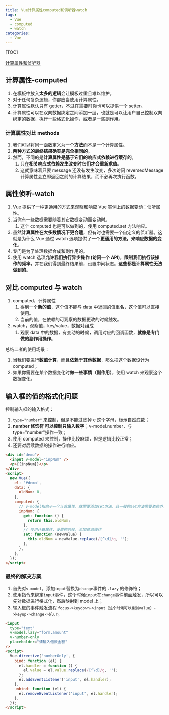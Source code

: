 ```yaml
---
title: Vue计算属性computed和侦听器watch
tags:
  - Vue
  - computed
  - watch
categories:
  - Vue
---
```


[TOC]

[计算属性和侦听器](https://cn.vuejs.org/v2/guide/computed.html)

## 计算属性-computed

1. 在模板中放入**太多的逻辑**会让模板过重且难以维护。
2. 对于任何复杂逻辑，你都应当使用计算属性。
3. 计算属性默认只有 getter，不过在需要时你也可以提供一个 setter。
4. 计算属性可以在双向数据绑定之间添加一层，也就是可以让用户自己控制双向绑定的数据，执行一些格式化操作，或者是一些副作用。

### 计算属性对比 methods

1. 我们可以将同一函数定义为一个**方法**而不是一个计算属性。
2. **两种方式的最终结果确实是完全相同的**。
3. 然而，不同的是**计算属性是基于它们的响应式依赖进行缓存的**。
   1. 只在**相关响应式依赖发生改变时它们才会重新求值**。
   2. 这就意味着只要 message 还没有发生改变，多次访问 reversedMessage 计算属性会立即返回之前的计算结果，而不必再次执行函数。

## 属性侦听-watch

1. Vue 提供了一种更通用的方式来观察和响应 Vue 实例上的数据变动：侦听属性。
2. 当你有一些数据需要随着其它数据变动而变动时。
   1. 这个 computed 也是可以做到的，使用 computed.set 方法响应。
3. 虽然**计算属性在大多数情况下更合适**，但有时也需要一个自定义的侦听器。这就是为什么 Vue 通过 watch 选项提供了一个**更通用的方法，来响应数据的变化**。
4. 专门是为了处理数据合成和副作用的。
5. 使用 watch 选项**允许我们执行异步操作 (访问一个 API)**，**限制我们执行该操作的频率**，并在我们得到最终结果前，设置中间状态。**这些都是计算属性无法做到的**。

## 对比 computed 与 watch

1. computed，计算属性
   1. 得到一个**新的值**，这个值不能与 data 中返回的值重名，这个值可以直接使用。
   2. 当前的值，在依赖的可观察的数据更改的时候触发。
2. watch，观察值，key/value，数据对组成
   1. 观察 data 中的数据，有变动的时候，调用对应的回调函数，**就像是专门做的副作用操作**。

总结二者的使用场景：

1. 当我们要进行**数值计算**，而且**依赖于其他数据**，那么把这个数据设计为 computed；
2. 如果你需要在某个数据变化时**做一些事情（副作用）**，使用 watch 来观察这个数据变化。

## 输入框的值的格式化问题

控制输入框的输入格式：

1. `type="number"` 来控制，但是不能过滤掉 e 这个字母，标示自然底数；
2. **number 修饰符 可以控制只输入数字**；v-model.number，与 type="number"操作一致；
3. 使用 computed 来控制，操作比较麻烦，但是逻辑比较正常；
4. 还要对后续数据的操作进行响应。

```html
<div id="demo">
  <input v-model="inpNum" />
  <p>{{inpNum}}</p>
</div>
<script>
  new Vue({
    el: '#demo',
    data: {
      oldNum: 0,
    },
    computed: {
      // v-model指向于一个计算属性，就需要添加set方法，且一般的set方法需要依赖外部变量来保存状态传递给get方法。
      inpNum: {
        get: function () {
          return this.oldNum;
        },
        // 使用计算属性，设置的时候，添加过滤操作
        set: function (newValue) {
          this.oldNum = newValue.replace(/[^\d]/g, '');
        },
      },
    },
  });
</script>
```

### 最终的解决方案

1. 首先对`v-model`，添加`input`替换为`change`事件的 `.lazy` 的修饰符；
2. 使用指令来绑定`input`事件，这个时候`input`在`change`事件前面触发，所以可以先对数据进行格式化，然后映射到 model 上；
3. 输入框的事件触发流程 `focus->keydown->input（这个时候可以拿到value）->keyup->change->blur`。

```html
<input
  type="text"
  v-model.lazy="form.amount"
  v-number-only
  placeholder="请输入借款金额"
/>
<script>
  Vue.directive('numberOnly', {
    bind: function (el) {
      el.handler = function () {
        el.value = el.value.replace(/[^\d]/g, '');
      };
      el.addEventListener('input', el.handler);
    },
    unbind: function (el) {
      el.removeEventListener('input', el.handler);
    },
  });
</script>
```
